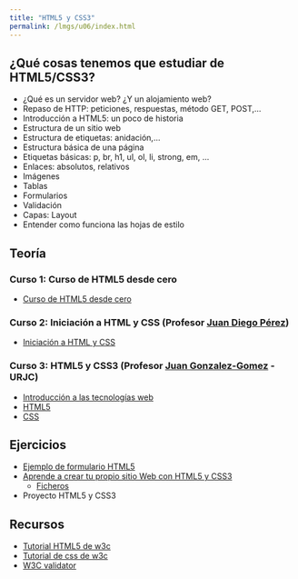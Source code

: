 ```yaml
---
title: "HTML5 y CSS3"
permalink: /lmgs/u06/index.html
---
```

## ¿Qué cosas tenemos que estudiar de HTML5/CSS3?

* ¿Qué es un servidor web? ¿Y un alojamiento web?
* Repaso de HTTP: peticiones, respuestas, método GET, POST,...
* Introducción a HTML5: un poco de historia
* Estructura de un sitio web
* Estructura de etiquetas: anidación,...
* Estructura básica de una página 
* Etiquetas básicas: p, br, h1, ul, ol, li, strong, em, ...
* Enlaces: absolutos, relativos
* Imágenes
* Tablas
* Formularios
* Validación
* Capas: Layout
* Entender como funciona las hojas de estilo

## Teoría

### Curso 1: Curso de HTML5 desde cero

* [Curso de HTML5 desde cero](https://libro.cursohtml5desdecero.com/)

### Curso 2: Iniciación a HTML y CSS (Profesor [Juan Diego Pérez](https://github.com/pekechis))

* [Iniciación a HTML y CSS](https://github.com/pekechis/OpenWebinars_Introduccion_HTML_CSS)

### Curso 3: HTML5 y CSS3 (Profesor [Juan Gonzalez-Gomez](https://github.com/Obijuan) - URJC)

* [Introducción a las tecnologías web](https://github.com/myTeachingURJC/2018-19-CSAAI/wiki/Introducci%C3%B3n-a-las-tecnolog%C3%ADas-web)
* [HTML5](https://github.com/myTeachingURJC/2018-19-CSAAI/wiki/Sesi%C3%B3n-2:-HTML)
* [CSS](https://github.com/myTeachingURJC/2018-19-CSAAI/wiki/Sesi%C3%B3n-3:-CSS)

## Ejercicios

* [Ejemplo de formulario HTML5](formulario.html)
* [Aprende a crear tu propio sitio Web con HTML5 y CSS3](https://openclassrooms.com/en/courses/3339201-aprende-a-crear-tu-propio-sitio-web-con-html5-y-css3/3349087-ejercicio-practico-creacion-de-una-pagina-web-paso-por-paso)
    * [Ficheros](https://github.com/josedom24/ejemplo_html5_css3)
* Proyecto HTML5 y CSS3


## Recursos

* [Tutorial HTML5 de w3c](https://www.w3schools.com/html/default.asp)
* [Tutorial de css de w3c](https://www.w3schools.com/css/default.asp)
* [W3C validator](http://validator.w3.org/)

